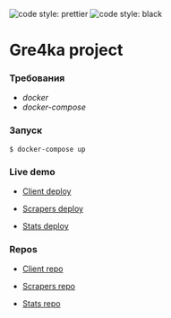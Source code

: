 ![code style: prettier](https://img.shields.io/badge/code_style-prettier-ff69b4.svg?style=flat-square)
![code style: black](https://img.shields.io/badge/code%20style-black-000000.svg)

# Gre4ka project


### **Требования**

 -  *docker*
 -  *docker-compose*

### **Запуск**

```$ docker-compose up```

### **Live demo**

- [Client deploy](https://gre4ka.herokuapp.com/)

- [Scrapers deploy](https://gre4ka-backend.herokuapp.com/api/novus/)

- [Stats deploy](https://gre4ka-stats-backend.herokuapp.com/price-history/%D0%9A%D1%80%D1%83%D0%BF%D0%B0%20%D0%B3%D1%80%D0%B5%D1%87%D0%B0%D0%BD%D0%B0%20METRO%20Chef%201%D0%BA%D0%B3)

### **Repos**

- [Client repo](https://bitbucket.org/roflanstudio/gre4ka_frontend)

- [Scrapers repo](https://bitbucket.org/roflanstudio/gre4ka_backend)

- [Stats repo](https://bitbucket.org/roflanstudio/gre4ka-stats-backend)
